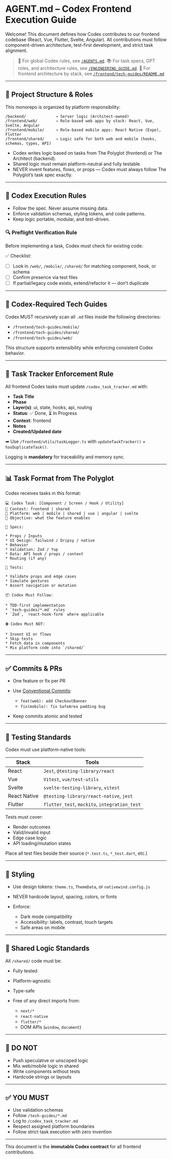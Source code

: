 <!--

🛑 DO NOT EDIT THIS FILE.

This AGENT.md defines core Codex responsibilities and must remain stable.

Stack-specific variations belong in /tech-guides/{language}.md

-->

# AGENT.md – Codex Frontend Execution Guide

Welcome! This document defines how Codex contributes to our frontend codebase (React, Vue, Flutter, Svelte, Angular). All contributions must follow component-driven architecture, test-first development, and strict task alignment.

> 📘 For global Codex rules, see [`/AGENTS.md`](../AGENTS.md).
> 📚 For task specs, GPT roles, and architecture rules, see [`/ENGINEERING_GUIDE.md`](../ENGINEERING_GUIDE.md).
> 📐 For frontend architecture by stack, see [`/frontend/tech-guides/README.md`](./tech-guides/README.md)

---

## 👥 Project Structure & Roles

This monorepo is organized by platform responsibility:

```
/backend/             → Server logic (Architect-owned)
/frontend/web/        → Role-based web apps by stack: React, Vue, Svelte, Angular
/frontend/mobile/     → Role-based mobile apps: React Native (Expo), Flutter
/frontend/shared/     → Logic safe for both web and mobile (hooks, schemas, types, API)
```

* Codex writes logic based on tasks from The Polyglot (frontend) or The Architect (backend).
* Shared logic must remain platform-neutral and fully testable.
* NEVER invent features, flows, or props — Codex must always follow The Polyglot’s task spec exactly.

---

## 🧠 Codex Execution Rules

* Follow the spec. Never assume missing data.
* Enforce validation schemas, styling tokens, and code patterns.
* Keep logic portable, modular, and test-driven.

### 🔍 Preflight Verification Rule

Before implementing a task, Codex must check for existing code:

✅ Checklist:

* [ ] Look in `/web/`, `/mobile/`, `/shared/` for matching component, hook, or schema
* [ ] Confirm presence via test files
* [ ] If partial/legacy code exists, extend/refactor it — don’t duplicate

---

## 📖 Codex-Required Tech Guides

Codex MUST recursively scan all `.md` files inside the following directories:

* `/frontend/tech-guides/mobile/`
* `/frontend/tech-guides/shared/`
* `/frontend/tech-guides/web/`

This structure supports extensibility while enforcing consistent Codex behavior.

---

## 🧾 Task Tracker Enforcement Rule

All frontend Codex tasks must update `/codex_task_tracker.md` with:

* **Task Title**
* **Phase**
* **Layer(s)**: ui, state, hooks, api, routing
* **Status**: ✅ Done, ⏳ In Progress
* **Context**: frontend
* **Notes**
* **Created/Updated date**

➡ Use `/frontend/utils/taskLogger.ts` with `updateTaskTracker()` + `hasDuplicateTask()`.

Logging is **mandatory** for traceability and memory sync.

---

## 📊 Task Format from The Polyglot

Codex receives tasks in this format:

```
💻 Codex Task: [Component / Screen / Hook / Utility]
🧭 Context: frontend | shared
📁 Platform: web | mobile | shared | vue | angular | svelte
🎯 Objective: what the feature enables

🧩 Specs:

* Props / Inputs
* UI Design: Tailwind / Dripsy / native
* Behavior
* Validation: Zod / Yup
* Data: API hook / props / context
* Routing (if any)

🧪 Tests:

* Validate props and edge cases
* Simulate gestures
* Assert navigation or mutation

📦 Codex Must Follow:

* TDD-first implementation
* `tech-guides/*.md` rules
* `Zod`, `react-hook-form` where applicable

⛔ Codex Must NOT:

* Invent UI or flows
* Skip tests
* Fetch data in components
* Mix platform code into `/shared/`
```

---

## ✅ Commits & PRs

* One feature or fix per PR
* Use [Conventional Commits](https://www.conventionalcommits.org/):

  * `feat(web): add CheckoutBanner`
  * `fix(mobile): fix SafeArea padding bug`
* Keep commits atomic and tested

---

## 🧪 Testing Standards

Codex must use platform-native tools:

| Stack        | Tools                                         |
| ------------ | --------------------------------------------- |
| React        | `Jest`, `@testing-library/react`              |
| Vue          | `Vitest`, `vue/test-utils`                    |
| Svelte       | `svelte-testing-library`, `vitest`            |
| React Native | `@testing-library/react-native`, `jest`       |
| Flutter      | `flutter_test`, `mockito`, `integration_test` |

Tests must cover:

* Render outcomes
* Valid/invalid input
* Edge case logic
* API loading/mutation states

Place all test files beside their source (`*.test.ts`, `*_test.dart`, etc.)

---

## 🎨 Styling

* Use design tokens: `theme.ts`, `ThemeData`, or `nativewind.config.js`
* NEVER hardcode layout, spacing, colors, or fonts
* Enforce:

  * Dark mode compatibility
  * Accessibility: labels, contrast, touch targets
  * Safe areas on mobile

---

## 🧠 Shared Logic Standards

All `/shared/` code must be:

* Fully tested
* Platform-agnostic
* Type-safe
* Free of any direct imports from:

  * `next/*`
  * `react-native`
  * `flutter/*`
  * DOM APIs (`window`, `document`)

---

## 🚫 DO NOT

* Push speculative or unscoped logic
* Mix web/mobile logic in shared
* Write components without tests
* Hardcode strings or layouts

---

## ✅ YOU MUST

* Use validation schemas
* Follow `/tech-guides/*.md`
* Log to `/codex_task_tracker.md`
* Respect assigned platform boundaries
* Follow strict task execution with zero invention

---

This document is the **immutable Codex contract** for all frontend contributions.
